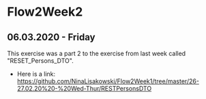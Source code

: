 # Flow2Week2

## 06.03.2020 - Friday
This exercise was a part 2 to the exercise from last week called "RESET_Persons_DTO". 
- Here is a link: https://github.com/NinaLisakowski/Flow2Week1/tree/master/26-27.02.20%20-%20Wed-Thur/RESTPersonsDTO 
